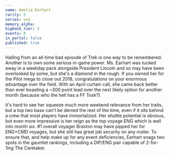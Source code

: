 ```yaml
---
name: Amelia Earhart
rarity: 5
series: voy
memory_alpha:
bigbook_tier: 2
events: 8
in_portal: false
published: true
---
```


Hailing from an all-time bad episode of Trek is one way to be remembered. Another is to own some serious in-game power. Ms. Earhart was tucked away in a weekday pack alongside President Lincoln and so may have been overlooked by some, but she's a diamond in the rough. If you owned her for the Pilot mega to close out 2018, congratulations on your enormous advantage over the field. With an April curtain call, she came back better than ever boasting a ~300 point lead over the next likely option for another month (because who the hell has a FF Tosk?).

It's hard to see her squeeze much more weekend relevance from her traits, but a top two base can't be denied the rest of the time, even if it sits behind a crew that most players have immortalized. Her shuttle potential is obvious, but even more impressive is her reign as the top voyage ENG which is well into month six. #1 overall voyager Braxton may have pipped her for ENG+CMD voyages, but she still has great job security on any roster. To ensure that, and help make up for any event deficiencies, Earhart snags two spots in the gauntlet rankings, including a DIP/ENG pair capable of 2-for-1ing The Caretaker.
